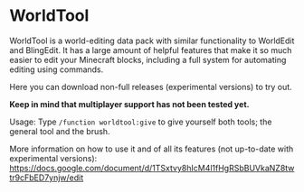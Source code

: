 # WorldTool

WorldTool is a world-editing data pack with similar functionality to WorldEdit and BlingEdit. It has a large amount of helpful features that make it so much easier to edit your Minecraft blocks, including a full system for automating editing using commands.

Here you can download non-full releases (experimental versions) to try out.

__Keep in mind that multiplayer support has not been tested yet.__

Usage:
Type `/function worldtool:give` to give yourself both tools; the general tool and the brush.

More information on how to use it and of all its features (not up-to-date with experimental versions):
https://docs.google.com/document/d/1TSxtvy8hIcM4l1fHgRSbBUVkaNZ8twtr9cFbED7ynjw/edit
